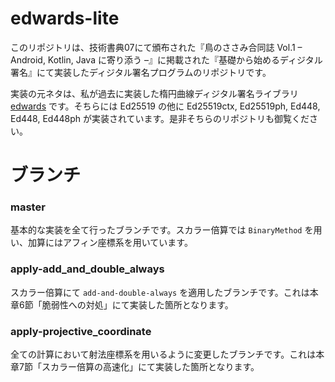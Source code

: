 # edwards-lite
このリポジトリは、技術書典07にて頒布された『鳥のささみ合同誌 Vol.1 – Android, Kotlin, Java に寄り添う –』に掲載された『基礎から始めるディジタル署名』にて実装したディジタル署名プログラムのリポジトリです。

実装の元ネタは、私が過去に実装した楕円曲線ディジタル署名ライブラリ [edwards](https://github.com/halu5071/edwards) です。そちらには Ed25519 の他に Ed25519ctx, Ed25519ph, Ed448, Ed448, Ed448ph が実装されています。是非そちらのリポジトリも御覧ください。

# ブランチ
### master
基本的な実装を全て行ったブランチです。スカラー倍算では `BinaryMethod` を用い、加算にはアフィン座標系を用いています。

### apply-add_and_double_always
スカラー倍算にて `add-and-double-always` を適用したブランチです。これは本章6節「脆弱性への対処」にて実装した箇所となります。

### apply-projective_coordinate
全ての計算において射法座標系を用いるように変更したブランチです。これは本章7節「スカラー倍算の高速化」にて実装した箇所となります。
